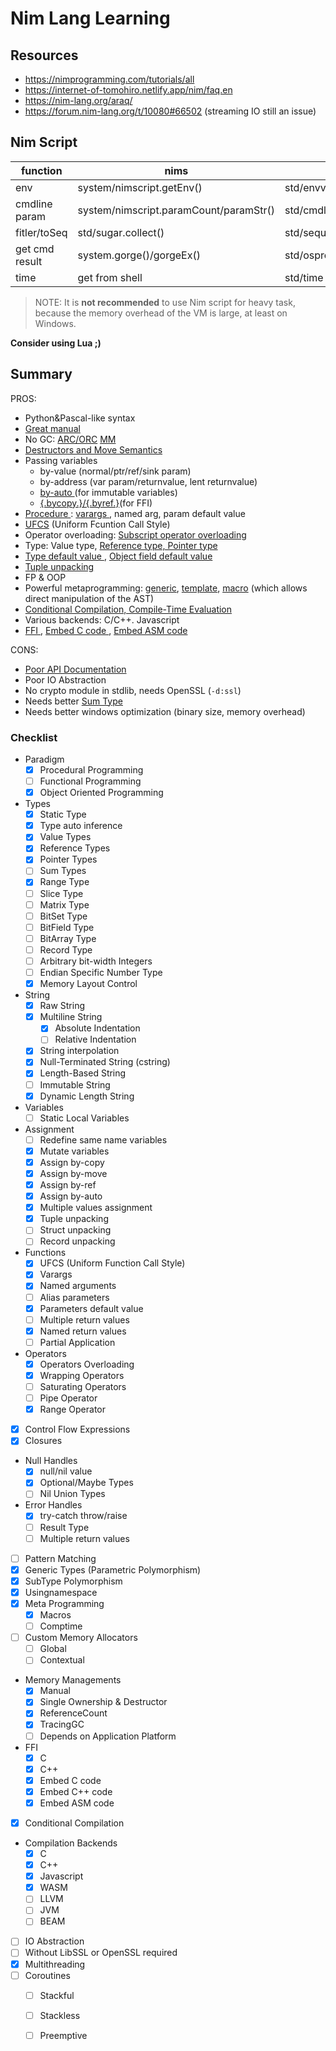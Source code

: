 # Nim Lang Learning

## Resources

- https://nimprogramming.com/tutorials/all
- https://internet-of-tomohiro.netlify.app/nim/faq.en
- https://nim-lang.org/araq/
- https://forum.nim-lang.org/t/10080#66502 (streaming IO still an issue)

## Nim Script

| function       | nims                                   | nim                               |
|----------------|----------------------------------------|-----------------------------------|
| env            | system/nimscript.getEnv()              | std/envvar.getEnv()               |
| cmdline param  | system/nimscript.paramCount/paramStr() | std/cmdline.paramCount/paramStr() |
| fitler/toSeq   | std/sugar.collect()                    | std/sequtils                      |
| get cmd result | system.gorge()/gorgeEx()               | std/osproc                        |
| time           | get from shell                         | std/time                          |

> NOTE:
It is **not recommended** to use Nim script for heavy task, because the memory overhead of the VM is large, at least on Windows.

__Consider using Lua ;)__

## Summary

PROS:
- Python&Pascal-like syntax
- [Great manual](https://nim-lang.org/docs/manual.html)
- No GC: [ARC/ORC](https://nim-lang.org/blog/2020/10/15/introduction-to-arc-orc-in-nim.html) [MM](https://nim-lang.github.io/Nim/mm.html)
- [Destructors and Move Semantics](https://nim-lang.org/docs/destructors.html)
- Passing variables 
    - by-value (normal/ptr/ref/sink param)
    - by-address (var param/returnvalue, lent returnvalue)
    - [ by-auto ](https://forum.nim-lang.org/t/9663#63579) (for immutable variables)
    - [ {.bycopy.}/{.byref.}](https://nim-lang.org/docs/manual.html#foreign-function-interface-bycopy-pragma)(for FFI)
- [ Procedure ](https://nim-lang.org/docs/manual.html#procedures): [ varargs ](https://nim-lang.org/docs/manual.html#types-varargs), named arg, param default value
- [UFCS](https://nim-lang.github.io/Nim/manual.html#procedures-method-call-syntax) (Uniform Fcuntion Call Style)
- Operator overloading: [Subscript operator overloading](https://nim-lang.github.io/Nim/manual.html#procedures-overloading-of-the-subscript-operator)
- Type: Value type, [ Reference type, Pointer type ](https://nim-lang.org/docs/manual.html#types-reference-and-pointer-types)
- [ Type default value ](https://nim-lang.org/docs/manual.html#statements-and-expressions-var-statement), [ Object field default value ](https://nim-lang.org/docs/manual.html#types-default-values-for-object-fields)
- [ Tuple unpacking ](https://nim-lang.org/docs/manual.html#statements-and-expressions-tuple-unpacking)
- FP & OOP
- Powerful metaprogramming: [generic](https://nim-lang.github.io/Nim/manual.html#generics), [template](https://nim-lang.github.io/Nim/manual.html#templates), [macro](https://nim-lang.org/docs/macros.html#the-ast-in-nim) (which allows direct manipulation of the AST)
- [ Conditional Compilation, Compile-Time Evaluation ](https://nim-lang.org/docs/nimc.html#compiler-usage-compileminustime-symbols)
- Various backends: C/C++. Javascript
- [ FFI ](https://nim-lang.org/docs/manual.html#foreign-function-interface-importc-pragma), [ Embed C code ](https://nim-lang.org/docs/manual.html#implementation-specific-pragmas-emit-pragma), [ Embed ASM code ](https://nim-lang.org/docs/manual.html#statements-and-expressions-assembler-statement)

CONS:
- [ Poor API Documentation ](https://nim-lang.org/docs/lib.html)
- Poor IO Abstraction
- No crypto module in stdlib, needs OpenSSL (`-d:ssl`)
- Needs better [Sum Type](https://github.com/nim-lang/RFCs/issues/548)
- Needs better windows optimization (binary size, memory overhead)


### Checklist

- Paradigm
    - [x] Procedural Programming
    - [ ] Functional Programming
    - [x] Object Oriented Programming
- Types
    - [x] Static Type
    - [x] Type auto inference
    - [x] Value Types
    - [x] Reference Types
    - [x] Pointer Types
    - [ ] Sum Types
    - [x] Range Type
    - [ ] Slice Type
    - [ ] Matrix Type
    - [ ] BitSet Type
    - [ ] BitField Type
    - [ ] BitArray Type
    - [ ] Record Type
    - [ ] Arbitrary bit-width Integers
    - [ ] Endian Specific Number Type
    - [x] Memory Layout Control
- String
    - [x] Raw String
    - [x] Multiline String
        - [x] Absolute Indentation 
        - [ ] Relative Indentation 
    - [x] String interpolation
    - [x] Null-Terminated String (cstring)
    - [x] Length-Based String
    - [ ] Immutable String
    - [x] Dynamic Length String
- Variables 
    - [ ] Static Local Variables
- Assignment
    - [ ] Redefine same name variables
    - [x] Mutate variables
    - [x] Assign by-copy
    - [x] Assign by-move
    - [x] Assign by-ref
    - [x] Assign by-auto
    - [x] Multiple values assignment
    - [x] Tuple unpacking
    - [ ] Struct unpacking
    - [ ] Record unpacking
- Functions
    - [x] UFCS (Uniform Function Call Style)
    - [x] Varargs
    - [x] Named arguments
    - [ ] Alias parameters
    - [x] Parameters default value
    - [ ] Multiple return values
    - [x] Named return values
    - [ ] Partial Application
- Operators
    - [x] Operators Overloading
    - [x] Wrapping Operators
    - [ ] Saturating Operators
    - [ ] Pipe Operator
    - [x] Range Operator
- [x] Control Flow Expressions
- [x] Closures
- Null Handles
    - [x] null/nil value
    - [x] Optional/Maybe Types
    - [ ] Nil Union Types
- Error Handles
    - [x] try-catch throw/raise
    - [ ] Result Type
    - [ ] Multiple return values
- [ ] Pattern Matching
- [x] Generic Types (Parametric Polymorphism)
- [x] SubType Polymorphism
- [x] Usingnamespace
- [x] Meta Programming
    - [x] Macros
    - [ ] Comptime
- [ ] Custom Memory Allocators
    - [ ] Global
    - [ ] Contextual
- Memory Managements
    - [x] Manual 
    - [x] Single Ownership & Destructor
    - [x] ReferenceCount
    - [x] TracingGC
    - [ ] Depends on Application Platform
- FFI
    - [x] C
    - [x] C++
    - [x] Embed C code
    - [x] Embed C++ code
    - [x] Embed ASM code
- [x] Conditional Compilation
- Compilation Backends
    - [x] C
    - [x] C++
    - [x] Javascript
    - [x] WASM
    - [ ] LLVM
    - [ ] JVM
    - [ ] BEAM
- [ ] IO Abstraction
- [ ] Without LibSSL or OpenSSL required
- [x] Multithreading
- [ ] Coroutines
    - [ ] Stackful
    - [ ] Stackless
    - [ ] Preemptive

